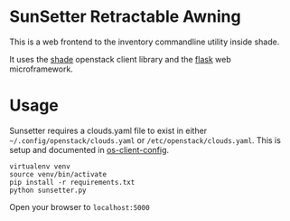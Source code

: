 SunSetter Retractable Awning
============================


This is a web frontend to the inventory commandline utility inside shade.

It uses the [shade](http://git.openstack.org/cgit/openstack-infra/shade) openstack client library and the [flask](http://flask.pocoo.org/docs/0.10/quickstart/) web microframework.


Usage
=====

Sunsetter requires a clouds.yaml file to exist in either ``~/.config/openstack/clouds.yaml`` or ``/etc/openstack/clouds.yaml``. This is setup and documented in [os-client-config](http://docs.openstack.org/developer/os-client-config/).

```shell
virtualenv venv
source venv/bin/activate
pip install -r requirements.txt
python sunsetter.py
```

Open your browser to ``localhost:5000``

